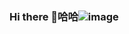 ### Hi there 👋哈哈![image](https://user-images.githubusercontent.com/82566533/114963106-9662a280-9e9e-11eb-9d19-a17503319b59.png)


<!--
**MinHang24/MinHang24** is a ✨ _special_ ✨ repository because its `README.md` (this file) appears on your GitHub profile.

Here are some ideas to get you started:

- 🔭 I’m currently working on ...
- 🌱 I’m currently learning ...
- 👯 I’m looking to collaborate on ...
- 🤔 I’m looking for help with ...
- 💬 Ask me about ...
- 📫 How to reach me: ...
- 😄 Pronouns: ...
- ⚡ Fun fact: ...
-->
